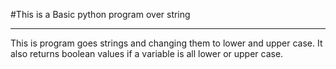 #This is a Basic python program over string

------------------------------------------------
This is program goes strings and changing them
to lower and upper case. It also returns boolean values
if a variable is all lower or upper case.